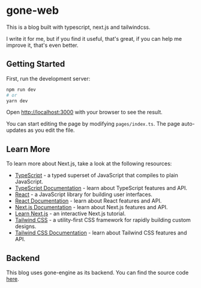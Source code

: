 # gone-web

This is a blog built with typescript, next.js and tailwindcss.

I write it for me, but if you find it useful, that's great, if you can help me improve it, that's even better.

## Getting Started

First, run the development server:

```bash
npm run dev
# or
yarn dev
```

Open [http://localhost:3000](http://localhost:3000) with your browser to see the result.

You can start editing the page by modifying `pages/index.ts`. The page auto-updates as you edit the file.

## Learn More

To learn more about Next.js, take a look at the following resources:

- [TypeScript](https://www.typescriptlang.org/) - a typed superset of JavaScript that compiles to plain JavaScript.
- [TypeScript Documentation](https://www.typescriptlang.org/docs/) - learn about TypeScript features and API.
- [React](https://reactjs.org/) - a JavaScript library for building user interfaces.
- [React Documentation](https://reactjs.org/docs/getting-started.html) - learn about React features and API.
- [Next.js Documentation](https://nextjs.org/docs) - learn about Next.js features and API.
- [Learn Next.js](https://nextjs.org/learn) - an interactive Next.js tutorial.
- [Tailwind CSS](https://tailwindcss.com/) - a utility-first CSS framework for rapidly building custom designs.
- [Tailwind CSS Documentation](https://tailwindcss.com/docs) - learn about Tailwind CSS features and API.

## Backend

This blog uses gone-engine as its backend. You can find the source
code [here](https://github.com/liyipeng123/gone-engine).
